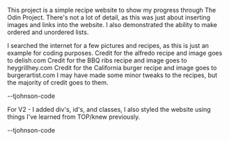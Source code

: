 This project is a simple recipe website to show my progress through The Odin Project.
There's not a lot of detail, as this was just about inserting images and links into the website.
I also demonstrated the ability to make ordered and unordered lists.

I searched the internet for a few pictures and recipes, as this is just an example for coding purposes.
Credit for the alfredo recipe and image goes to delish.com
Credit for the BBQ ribs recipe and image goes to heygrillhey.com
Credit for the California burger recipe and image goes to burgerartist.com
I may have made some minor tweaks to the recipes, but the majority of credit goes to them.

--tjohnson-code

For V2 - I added div's, id's, and classes, I also styled the website using things I've learned from TOP/knew previously.

--tjohnson-code